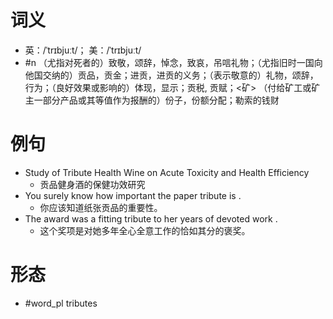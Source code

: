 # 词义
- 英：/ˈtrɪbjuːt/； 美：/ˈtrɪbjuːt/
- #n （尤指对死者的）致敬，颂辞，悼念，致哀，吊唁礼物；（尤指旧时一国向他国交纳的）贡品，贡金；进贡，进贡的义务；（表示敬意的）礼物，颂辞，行为；（良好效果或影响的）体现，显示；贡税, 贡赋；<矿> （付给矿工或矿主一部分产品或其等值作为报酬的）份子，份额分配；勒索的钱财
# 例句
- Study of Tribute Health Wine on Acute Toxicity and Health Efficiency
	- 贡品健身酒的保健功效研究
- You surely know how important the paper tribute is .
	- 你应该知道纸张贡品的重要性。
- The award was a fitting tribute to her years of devoted work .
	- 这个奖项是对她多年全心全意工作的恰如其分的褒奖。
# 形态
- #word_pl tributes
